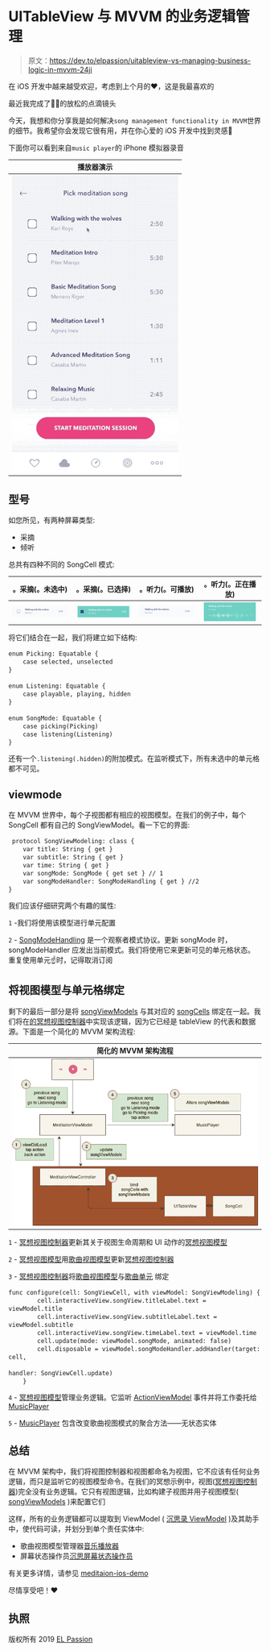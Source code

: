 # UITableView 与 MVVM 的业务逻辑管理

> 原文：<https://dev.to/elpassion/uitableview-vs-managing-business-logic-in-mvvm-24ji>

在 iOS 开发中越来越受欢迎，考虑到上个月的❤️，这是我最喜欢的

最近我完成了🧘‍♂️的放松的点滴镜头

今天，我想和你分享我是如何解决`song management functionality in MVVM`世界的细节。我希望你会发现它很有用，并在你心爱的 iOS 开发中找到灵感🤠

下面你可以看到来自`music player`的 iPhone 模拟器录音

| 播放器演示 |
| --- |
| ![Preview](img/9ace2d4bba5eb7718becef357bacb795.png) |

## 型号

如您所见，有两种屏幕类型:

*   采摘
*   倾听

总共有四种不同的 SongCell 模式:

| 。采摘(。未选中) | 。采摘(。已选择) | 。听力(。可播放) | 。听力(。正在播放) |
| --- | --- | --- | --- |
| ![Preview](img/03a72fc181545288ee91bfb14a569c59.png) | ![Preview](img/15f16698aac57240918d1e7bf6d9bacf.png) | ![Preview](img/8372a4588c5cd8fdc405395df52bc25d.png) | ![Preview](img/1a5bd1d3f360f8dd6cd6e65ae405753d.png) |

将它们结合在一起，我们将建立如下结构:

```
enum Picking: Equatable {
    case selected, unselected
}

enum Listening: Equatable {
    case playable, playing, hidden
}

enum SongMode: Equatable {
    case picking(Picking)
    case listening(Listening)
} 
```

还有一个`.listening(.hidden)`的附加模式。在监听模式下，所有未选中的单元格都不可见。

## viewmode

在 MVVM 世界中，每个子视图都有相应的视图模型。在我们的例子中，每个 SongCell 都有自己的 SongViewModel。看一下它的界面:

```
 protocol SongViewModeling: class {
    var title: String { get }
    var subtitle: String { get }
    var time: String { get }
    var songMode: SongMode { get set } // 1
    var songModeHandler: SongModeHandling { get } //2
} 
```

我们应该仔细研究两个有趣的属性:

`1` -我们将使用该模型进行单元配置

`2` - [SongModeHandling](https://github.com/elpassion/meditation-ios-demo/blob/master/MeditationAppShowcase/MeditationAppShowcase/Screens/Meditation/SongPicker/SongModeEmitter.swift) 是一个观察者模式协议。更新 songMode 时，songModeHandler 应发出当前模式。我们将使用它来更新可见的单元格状态。重复使用单元☝️时，记得取消订阅

## 将视图模型与单元格绑定

剩下的最后一部分是将 [songViewModels](https://github.com/elpassion/meditation-ios-demo/blob/master/MeditationAppShowcase/MeditationAppShowcase/Screens/Meditation/SongPicker/SongViewModel.swift) 与其对应的 [songCells](https://github.com/elpassion/meditation-ios-demo/blob/master/MeditationAppShowcase/MeditationAppShowcase/Screens/Meditation/SongPicker/SongViewCell.swift) 绑定在一起。我们将在[的冥想视图控制器](https://github.com/elpassion/meditation-ios-demo/blob/master/MeditationAppShowcase/MeditationAppShowcase/Screens/Meditation/MeditationViewController.swift)中实现该逻辑，因为它已经是 tableView 的代表和数据源。下面是一个简化的 MVVM 架构流程:

| 简化的 MVVM 架构流程 |
| --- |
| ![Preview](img/3b8f2dbdba40bc4e2bf5a5c4b71be8b5.png) |

`1` - [冥想视图控制器](https://github.com/elpassion/meditation-ios-demo/blob/master/MeditationAppShowcase/MeditationAppShowcase/Screens/Meditation/MeditationViewController.swift)更新其关于视图生命周期和 UI 动作的[冥想视图模型](https://github.com/elpassion/meditation-ios-demo/blob/master/MeditationAppShowcase/MeditationAppShowcase/Screens/Meditation/MeditationViewModel.swift)

`2` - [冥想视图模型](https://github.com/elpassion/meditation-ios-demo/blob/master/MeditationAppShowcase/MeditationAppShowcase/Screens/Meditation/MeditationViewModel.swift)用[歌曲视图模型](https://github.com/elpassion/meditation-ios-demo/blob/master/MeditationAppShowcase/MeditationAppShowcase/Screens/Meditation/SongPicker/SongViewModel.swift)更新[冥想视图控制器](https://github.com/elpassion/meditation-ios-demo/blob/master/MeditationAppShowcase/MeditationAppShowcase/Screens/Meditation/MeditationViewController.swift)

`3` - [冥想视图控制器](https://github.com/elpassion/meditation-ios-demo/blob/master/MeditationAppShowcase/MeditationAppShowcase/Screens/Meditation/MeditationViewController.swift)将[歌曲视图模型](https://github.com/elpassion/meditation-ios-demo/blob/master/MeditationAppShowcase/MeditationAppShowcase/Screens/Meditation/SongPicker/SongViewModel.swift)与[歌曲单元](https://github.com/elpassion/meditation-ios-demo/blob/master/MeditationAppShowcase/MeditationAppShowcase/Screens/Meditation/SongPicker/SongViewCell.swift)
绑定

```
func configure(cell: SongViewCell, with viewModel: SongViewModeling) {
        cell.interactiveView.songView.titleLabel.text = viewModel.title
        cell.interactiveView.songView.subtitleLabel.text = viewModel.subtitle
        cell.interactiveView.songView.timeLabel.text = viewModel.time
        cell.update(mode: viewModel.songMode, animated: false)
        cell.disposable = viewModel.songModeHandler.addHandler(target: cell,
                                                               handler: SongViewCell.update)
    } 
```

`4` - [冥想视图模型](https://github.com/elpassion/meditation-ios-demo/blob/master/MeditationAppShowcase/MeditationAppShowcase/Screens/Meditation/MeditationViewModel.swift)管理业务逻辑。它监听 [ActionViewModel](https://github.com/elpassion/meditation-ios-demo/blob/master/MeditationAppShowcase/MeditationAppShowcase/Screens/ActionController/ActionViewModel.swift) 事件并将工作委托给 [MusicPlayer](https://github.com/elpassion/meditation-ios-demo/blob/master/MeditationAppShowcase/MeditationAppShowcase/Screens/Meditation/MusicPlayer.swift)

`5` - [MusicPlayer](https://github.com/elpassion/meditation-ios-demo/blob/master/MeditationAppShowcase/MeditationAppShowcase/Screens/Meditation/MusicPlayer.swift) 包含改变歌曲视图模式的聚合方法——无状态实体

## 总结

在 MVVM 架构中，我们将视图控制器和视图都命名为视图，它不应该有任何业务逻辑，而只是监听它的视图模型命令。在我们的冥想示例中，视图([冥想视图控制器](https://github.com/elpassion/meditation-ios-demo/blob/master/MeditationAppShowcase/MeditationAppShowcase/Screens/Meditation/MeditationViewController.swift))完全没有业务逻辑。它只有视图逻辑，比如构建子视图并用子视图模型( [songViewModels](https://github.com/elpassion/meditation-ios-demo/blob/master/MeditationAppShowcase/MeditationAppShowcase/Screens/Meditation/SongPicker/SongViewModel.swift) )来配置它们

这样，所有的业务逻辑都可以提取到 ViewModel ( [沉思录 ViewModel](https://github.com/elpassion/meditation-ios-demo/blob/master/MeditationAppShowcase/MeditationAppShowcase/Screens/Meditation/MeditationViewModel.swift) )及其助手中，使代码可读，并划分到单个责任实体中:

*   歌曲视图模型管理器[音乐播放器](https://github.com/elpassion/meditation-ios-demo/blob/master/MeditationAppShowcase/MeditationAppShowcase/Screens/Meditation/MusicPlayer.swift)
*   屏幕状态操作员[沉思屏幕状态操作员](https://github.com/elpassion/meditation-ios-demo/blob/master/MeditationAppShowcase/MeditationAppShowcase/Screens/Meditation/MeditationScreenStateOperator.swift)

有关更多详情，请参见 [meditaion-ios-demo](https://github.com/elpassion/meditation-ios-demo)

尽情享受吧！❤️

## 执照

版权所有 2019 [EL Passion](https://www.elpassion.com)